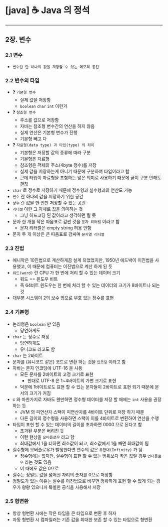 # [java] ☕ Java 의 정석

---

## 2장. 변수

### 2.1 변수

- `변수란 단 하나의 값을 저장할 수 있는 메모리 공간`

### 2.2 변수의 타입

- ❓ `기본형 변수`
    - 실제 값을 저장함
    - `boolean` `char` `int` 이런거
- ❓ `참조형 변수`
    - 주소를 값으로 저장함
    - 자바는 참조형 변수간의 연산을 하지 않음
    - 실제 연산은 기본형 변수가 진행
    - 기본형 빼고 다
- ❓ `자료형(data type) 과 타입(type) 의 차이`
    - 기본형은 저장할 값의 종류에 따라 구분
    - 기본형은 자료형
    - 참조형은 객체의 주소(4byte 정수)를 저장
    - 실제 값을 저장하는게 아니기 때문에 구분하여 타입이라고 함
    - 근데 타입이 자료형을 포함하는 넓은 의미로 사용하기 때문에 굳이 구분 안해도 괜찮
- `char` 로 정수로 저장하기 때문에 정수형과 실수형과의 연산도 가능
- `변수` 란 하나의 값을 저장하기 위한 공간
- `상수` 란 값을 한 번만 저장할 수 있는 공간
- `리터럴` 이란 그 자체로 값을 의미하는 것
    - 그냥 하드코딩 된 값이라고 생각하면 될 듯
- 문자 한 개를 작은 따옴표로 감싼 것을 `문자 리터럴` 이라고 함
    - 문자 리터럴은 empty string 허용 안함
- 문자 두 개 이상은 큰 따옴표로 감싸며 `문자열 리터럴`

### 2.3 진법

- 애니악은 10진법으로 계산하게끔 설계 되었었지만, 1950년 에드박이 이진법을 사용했고, 이 때문에 컴퓨터는 이진법으로 계산 하게 된 듯
- `워드(word)` 란 CPU 가 한 번에 처리 할 수 있는 데이터 크기
    - 워드 == 윈도우 비트
    - 즉 64비트 윈도우는 한 번에 처리 할 수 있는 데이터의 크기가 8바이트나 되는 것
- 대부분 시스템이 2의 보수 법으로 부호 있는 정수를 표현

### 2.4 기본형

- 논리형은 `boolean` 만 있음
    - 당연하게도
- `char` 는 정수로 저장
    - 당연하게도
    - 유니코드 라고도 함
- `char` 는 2바이트
- 문자를 (유니코드 같은) 코드로 변환 하는 것을 `인코딩` 이라고 함
- 자바는 문자 인코딩에 UTF-16 을 사용
    - 모든 문자를 2바이트의 고정 크기로 표현
        - 반대로 UTF-8 은 1~4바이트의 가변 크기로 표현
    - 덕분에 1바이트로도 표현 할 수 있는 문자들이 2바이트로 표현 되기 때문에 문서의 크기가 커짐
- c 와 마찬가지로 자바도 웬만하면 정수형 데이터를 저장 할 때에는 `int` 사용을 권장 하는 듯
    - JVM 의 피연산자 스택이 피연산자를 4바이트 단위로 저장 하기 때문
    - 다른 길이의 정수형을 사용하면 스택이 이를 4바이트로 변환하여 연산을 수행
- 타입이 표현 할 수 있는 데이터의 길이를 초과하면 0000 으로 된다고 함
    - 초과된 부분은 버려진 듯
    - 이런 현상을 `오버플로우` 라고 함
    - 최대값에서 1을 더하면 최소값이 되고, 최소값에서 1을 빼면 최대값이 됨
- 실수형에 오버플로우가 발생한다면 변수의 값은 `무한대(Infinity)` 가 됨
    - 정수형에는 없지만, 실수형이 표현 할 수 있는 범위보다 작은 값일 경우 `언더플로우` 라는 것도 있음
    - 이 때에도 값은 0으로
- 실수는 정밀도 값을 넘어선 자리의 숫자를 0으로 저장함
- 정밀도가 있는 이유는 실수를 이진법으로 바꾸면 정확하게 표현 할 수 없게 되는 경우가 왕왕 있으니까 특별한 공식을 사용해서 저장

### 2.5 형변환

- 항상 형변환 시에는 작은 타입을 큰 타입으로 변환 후 하자
- 자동 형변환 시 컴파일러는 기존 값을 최대한 보존 할 수 있는 타입으로 형변환